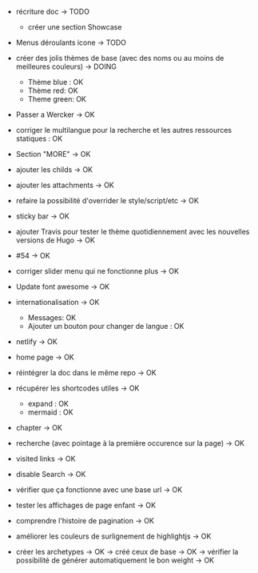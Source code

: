 - récriture doc -> TODO
    - créer une section Showcase
- Menus déroulants icone -> TODO

- créer des jolis thèmes de base (avec des noms ou au moins de meilleures couleurs) -> DOING
    - Thème blue : OK
    - Thème red: OK
    - Theme green: OK
- Passer a Wercker -> OK
- corriger le multilangue pour la recherche et les autres ressources statiques : OK
- Section "MORE" -> OK
- ajouter les childs -> OK
- ajouter les attachments -> OK
- refaire la possibilité d'overrider le style/script/etc -> OK
- sticky bar -> OK
- ajouter Travis pour tester le thème quotidiennement avec les nouvelles versions de Hugo -> OK
- #54 -> OK
- corriger slider menu qui ne fonctionne plus -> OK
- Update font awesome -> OK
- internationalisation -> OK
    - Messages: OK
    - Ajouter un bouton pour changer de langue : OK
- netlify -> OK
- home page -> OK
- réintégrer la doc dans le même repo -> OK
- récupérer les shortcodes utiles -> OK
    - expand : OK
    - mermaid : OK
- chapter -> OK
- recherche (avec pointage à la première occurence sur la page) -> OK
- visited links -> OK
- disable Search -> OK
- vérifier que ça fonctionne avec une base url -> OK
- tester les affichages de page enfant -> OK
- comprendre l'histoire de pagination -> OK
- améliorer les couleurs de surlignement de highlightjs -> OK
- créer les archetypes -> OK
    -> créé ceux de base -> OK
    -> vérifier la possibilité de générer automatiquement le bon weight -> OK